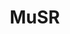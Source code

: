 # MuSR
<html>
	<head>
		<style>
			element.style {
				color: #8899a5;
				font-size: 12px;
			}
			p {
				margin-top: 0;
				margin-bottom: 1rem;
			}
			.col {
				flex-basis: 0;
				flex-grow: 1;
				max-width: 100%;
			}

			.text-center {
				text-align: center !important;
			}
			*, *::before, *::after {
				box-sizing: border-box;
			}
			@media (min-width: 576px)
				.container, .container-sm {
					max-width: 540px;
			}
			.container {
				width: 100%;
				padding-right: 15px;
				padding-left: 15px;
				margin-right: auto;
				margin-left: auto;
			}
			div {
				display: block;
			}
			.row {
				display: flex;
				flex-wrap: wrap;
				margin-right: -15px;
				margin-left: -15px;
			}
			.col-1, .col-2, .col-3, .col-4, .col-5, .col-6, .col-7, .col-8, .col-9, .col-10, .col-11, .col-12, .col, .col-auto, .col-sm-1, .col-sm-2, .col-sm-3, .col-sm-4, .col-sm-5, .col-sm-6, .col-sm-7, .col-sm-8, .col-sm-9, .col-sm-10, .col-sm-11, .col-sm-12, .col-sm, .col-sm-auto, .col-md-1, .col-md-2, .col-md-3, .col-md-4, .col-md-5, .col-md-6, .col-md-7, .col-md-8, .col-md-9, .col-md-10, .col-md-11, .col-md-12, .col-md, .col-md-auto, .col-lg-1, .col-lg-2, .col-lg-3, .col-lg-4, .col-lg-5, .col-lg-6, .col-lg-7, .col-lg-8, .col-lg-9, .col-lg-10, .col-lg-11, .col-lg-12, .col-lg, .col-lg-auto, .col-xl-1, .col-xl-2, .col-xl-3, .col-xl-4, .col-xl-5, .col-xl-6, .col-xl-7, .col-xl-8, .col-xl-9, .col-xl-10, .col-xl-11, .col-xl-12, .col-xl, .col-xl-auto {
				position: relative;
				width: 100%;
				padding-right: 15px;
				padding-left: 15px;
			}
			.img-fluid {
				max-width: 100%;
				height: auto;
			}
			img {
				vertical-align: middle;
				border-style: none;
			}
			img[Attributes Style] {
				width: 45%;
			}
			.embed-responsive {
				position: relative;
				display: block;
				width: 100%;
				padding: 0;
				overflow: hidden;
			}
			@media screen and (max-width: 42em)
				.btn {
					display: none;
					width: 100%;
					padding: 0.75rem;
					font-size: 0.9rem;
			}
			@media screen and (max-width: 42em)
				.site-footer {
					display: none;
					font-size: 0.9rem;
			}

		</style>
	</head>


	<body>
		<section>
			<div class="container">
				<div class="row">
					<div class="col-12 text-center">
						<h3>5</h3>
					</div>
				</div>
				<div class="row">
					<div class="col text-center">
						<img class="img-fluid" src="images/5-12/5-12_1.png" width="100%">
					</div>
					<div class="col text-center">
						<img class="img-fluid" src="images/5-12/5-12_2.png" width="100%">
					</div>
					<div class="col text-center">
						<img class="img-fluid" src="n/images/5-12/5-12_3.png" width="100%">
					</div>
				</div>
			</div>
		<section>
	</body>
</html>
